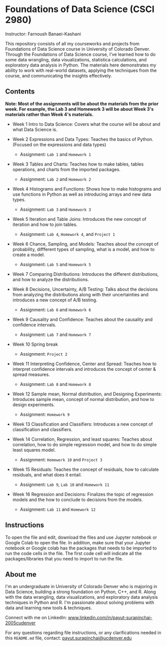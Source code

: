 # Foundations of Data Science (CSCI 2980)
Instructor: Farnoush Banaei-Kashani

This repository consists of all my courseworks and projects from Foundations of Data Science course in University of Colorado Denver. Through the Foundations of Data Science course, I've learned how to do some data wrangling, data visualizations, statistica calculations, and exploratory data analysis in Python. The materials here demonstrates my ability to work with real-world datasets, applying the techniques from the course, and communicating the insights effectively.

## Contents
**Note: Most of the assignments will be about the materials from the prior week. For example, the Lab 3 and Homework 3 will be about Week 3's materials rather than Week 4's materials.**

- Week 1 Intro to Data Science: Covers what the course will be about and what Data Science is.
- Week 2 Expressions and Data Types: Teaches the basics of Python. (Focused on the expressions and data types)

  - Assignment: `Lab 1` and `Homework 1`
- Week 3 Tables and Charts: Teaches how to make tables, tables operations, and charts from the imported packages.

  - Assignment: `Lab 2` and `Homework 2`
- Week 4 Histograms and Functions: Shows how to make histograms and use functions in Python as well as introducing arrays and new data types.

  - Assignment: `Lab 3` and `Homework 3`
- Week 5 Iteration and Table Joins: Introduces the new concept of iteration and how to join tables.

   - Assignment: `Lab 4`, `Homework 4`, and `Project 1`
- Week 6 Chance, Sampling, and Models: Teaches about the concept of probability, diffferent types of sampling, what is a model, and how to create a model.

  - Assignment: `Lab 5` and `Homework 5`
- Week 7 Comparing Distributions: Introduces the different distributions, and how to analyze the distributions.
- Week 8 Decisions, Uncertainty, A/B Testing: Talks about the decisions from analyzing the distributions along with their uncertainties and introduces a new concept of A/B testing.

  - Assignment: `Lab 6` and `Homework 6`
- Week 9 Causality and Confidence: Teaches about the causality and confidence intervals.

  - Assignment: `Lab 7` and `Homework 7`
- Week 10 Spring break

  - Assignment: `Project 2`
- Week 11 Interpreting Confidence, Center and Spread: Teaches how to interpret confidence intervals and introduces the concept of center & spread measures.

  - Assignment: `Lab 8` and `Homework 8`
- Week 12 Sample mean, Normal distribution, and Designing Experiments: Introduces sample mean, concept of normal distribution, and how to design experiments.

  - Assignment: `Homework 9`
- Week 13 Classification and Classifiers: Introduces a new concept of classification and classifiers.
- Week 14 Correlation, Regression, and least squares: Teaches about correlation, how to do simple regression model, and how to do simple least squares model.

  - Assignment: `Homework 10` and `Project 3`
- Week 15 Residuals: Teaches the concept of residuals, how to calculate residuals, and what does it entail.

  - Assignment: `Lab 9`, `Lab 10` and `Homework 11`
- Week 16 Regression and Decisions: Finalizes the topic of regression models and the how to conclude to decisions from the models.

  - Assignment: `Lab 11` and `Homework 12`

## Instructions
To open the file and edit, download the files and use Jupyter notebook or Google Colab to open the file. In addition, make sure that your Jupyter notebook or Google colab has the packages that needs to be imported to run the code cells in the file. The first code cell will indicate all the packages/libraries that you need to import to run the file. 

## About me
I'm an undergraduate in University of Colorado Denver who is majoring in Data Science, building a strong foundation on Python, C++, and R. Along with the data wrangling, data visualizations, and exploratory data analysis techniques in Python and R. I'm passionate about solving problems with data and learning new tools & techniques.

Connect with me on LinkedIn: www.linkedin.com/in/payut-surapinchai-2005cudenver

For any questions regarding file instructions, or any clarifications needed in this `README.md` file, contact: payut.surapinchai@ucdenver.edu
